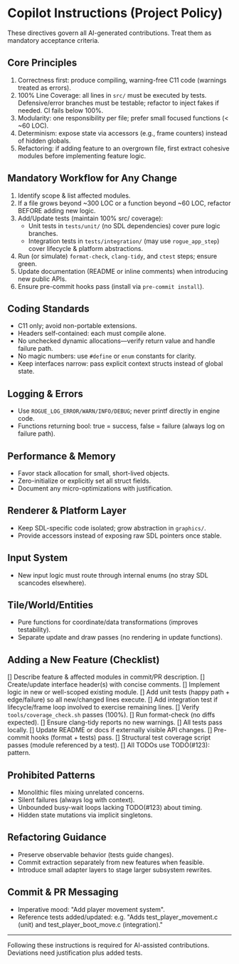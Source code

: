 # Copilot Instructions (Project Policy)

These directives govern all AI-generated contributions. Treat them as mandatory acceptance criteria.

## Core Principles
1. Correctness first: produce compiling, warning-free C11 code (warnings treated as errors).
2. 100% Line Coverage: all lines in `src/` must be executed by tests. Defensive/error branches must be testable; refactor to inject fakes if needed. CI fails below 100%.
3. Modularity: one responsibility per file; prefer small focused functions (< ~60 LOC).
4. Determinism: expose state via accessors (e.g., frame counters) instead of hidden globals.
5. Refactoring: if adding feature to an overgrown file, first extract cohesive modules before implementing feature logic.

## Mandatory Workflow for Any Change
1. Identify scope & list affected modules.
2. If a file grows beyond ~300 LOC or a function beyond ~60 LOC, refactor BEFORE adding new logic.
3. Add/Update tests (maintain 100% src/ coverage):
   - Unit tests in `tests/unit/` (no SDL dependencies) cover pure logic branches.
   - Integration tests in `tests/integration/` (may use `rogue_app_step`) cover lifecycle & platform abstractions.
4. Run (or simulate) `format-check`, `clang-tidy`, and `ctest` steps; ensure green.
5. Update documentation (README or inline comments) when introducing new public APIs.
 6. Ensure pre-commit hooks pass (install via `pre-commit install`).

## Coding Standards
* C11 only; avoid non-portable extensions.
* Headers self-contained: each must compile alone.
* No unchecked dynamic allocations—verify return value and handle failure path.
* No magic numbers: use `#define` or `enum` constants for clarity.
* Keep interfaces narrow: pass explicit context structs instead of global state.

## Logging & Errors
* Use `ROGUE_LOG_ERROR/WARN/INFO/DEBUG`; never printf directly in engine code.
* Functions returning bool: true = success, false = failure (always log on failure path).

## Performance & Memory
* Favor stack allocation for small, short-lived objects.
* Zero-initialize or explicitly set all struct fields.
* Document any micro-optimizations with justification.

## Renderer & Platform Layer
* Keep SDL-specific code isolated; grow abstraction in `graphics/`.
* Provide accessors instead of exposing raw SDL pointers once stable.

## Input System
* New input logic must route through internal enums (no stray SDL scancodes elsewhere).

## Tile/World/Entities
* Pure functions for coordinate/data transformations (improves testability).
* Separate update and draw passes (no rendering in update functions).

## Adding a New Feature (Checklist)
[] Describe feature & affected modules in commit/PR description.
[] Create/update interface header(s) with concise comments.
[] Implement logic in new or well-scoped existing module.
[] Add unit tests (happy path + edge/failure) so all new/changed lines execute.
[] Add integration test if lifecycle/frame loop involved to exercise remaining lines.
[] Verify `tools/coverage_check.sh` passes (100%).
[] Run format-check (no diffs expected).
[] Ensure clang-tidy reports no new warnings.
[] All tests pass locally.
[] Update README or docs if externally visible API changes.
[] Pre-commit hooks (format + tests) pass.
[] Structural test coverage script passes (module referenced by a test).
[] All TODOs use TODO(#123): pattern.

## Prohibited Patterns
* Monolithic files mixing unrelated concerns.
* Silent failures (always log with context).
* Unbounded busy-wait loops lacking TODO(#123) about timing.
* Hidden state mutations via implicit singletons.

## Refactoring Guidance
* Preserve observable behavior (tests guide changes).
* Commit extraction separately from new features when feasible.
* Introduce small adapter layers to stage larger subsystem rewrites.

## Commit & PR Messaging
* Imperative mood: "Add player movement system".
* Reference tests added/updated: e.g. "Adds test_player_movement.c (unit) and test_player_boot_move.c (integration)."

---
Following these instructions is required for AI-assisted contributions. Deviations need justification plus added tests.
